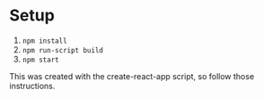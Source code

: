 # Setup
1. `npm install`
2. `npm run-script build`
2. `npm start`

This was created with the create-react-app script, so follow those instructions.
